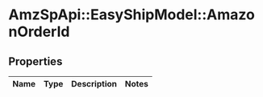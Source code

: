 # AmzSpApi::EasyShipModel::AmazonOrderId

## Properties
Name | Type | Description | Notes
------------ | ------------- | ------------- | -------------

